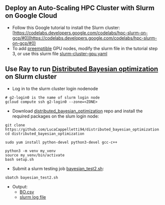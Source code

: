 ## Deploy an Auto-Scaling HPC Cluster with Slurm on Google Cloud
* Follow this Google tutorial to install the Slurm cluster: [https://codelabs.developers.google.com/codelabs/hpc-slurm-on-gcp/#0](https://codelabs.developers.google.com/codelabs/hpc-slurm-on-gcp/#0)
* To add [preemptible](https://cloud.google.com/preemptible-vms) GPU nodes, modify the slurm file in the tutorial step 3, or use this slurm file [slurm-cluster-gpu.yaml](slurm/slurm-cluster-gpu.yaml)

## Use Ray to run [Distributed Bayesian optimization](https://github.com/LucaCappelletti94/distributed_bayesian_optimization.git) on Slurm cluster
* Log in to the slurm cluster login nodenode
```
# g2-login0 is the name of slurm login node
gcloud compute ssh g2-login0 --zone=<ZONE>
```

* Download [distributed_bayesian_optimization](https://github.com/LucaCappelletti94/distributed_bayesian_optimization.git) repo and install the required packages on the slum login node:
```
git clone https://github.com/LucaCappelletti94/distributed_bayesian_optimization.git
cd distributed_bayesian_optimization

sudo yum install python-devel python3-devel gcc-c++

python3 -m venv my_venv
source my_venv/bin/activate
bash setup.sh
```
* Submit a slurm testing job [bayesian_test2.sh](distributed_bayesian_optimization/bayesian_test2.sh):
```
sbatch bayesian_test2.sh
```

* Output:
  * [BO.csv](distributed_bayesian_optimization/BO.csv)
  * [slurm log file](distributed_bayesian_optimization/slurm-5.out)
